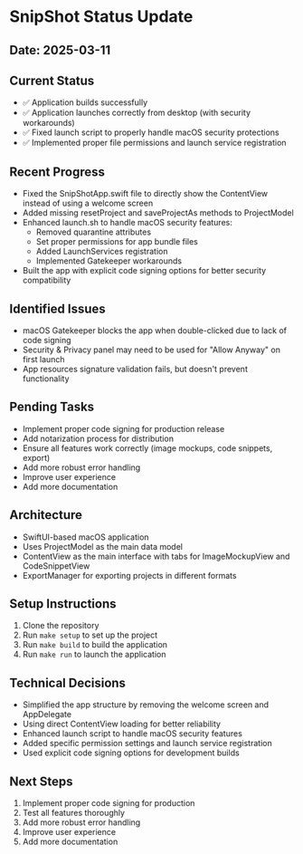 # SnipShot Status Update

## Date: 2025-03-11

## Current Status
- ✅ Application builds successfully
- ✅ Application launches correctly from desktop (with security workarounds)
- ✅ Fixed launch script to properly handle macOS security protections
- ✅ Implemented proper file permissions and launch service registration

## Recent Progress
- Fixed the SnipShotApp.swift file to directly show the ContentView instead of using a welcome screen
- Added missing resetProject and saveProjectAs methods to ProjectModel
- Enhanced launch.sh to handle macOS security features:
  - Removed quarantine attributes
  - Set proper permissions for app bundle files
  - Added LaunchServices registration
  - Implemented Gatekeeper workarounds
- Built the app with explicit code signing options for better security compatibility

## Identified Issues
- macOS Gatekeeper blocks the app when double-clicked due to lack of code signing
- Security & Privacy panel may need to be used for "Allow Anyway" on first launch
- App resources signature validation fails, but doesn't prevent functionality

## Pending Tasks
- Implement proper code signing for production release
- Add notarization process for distribution
- Ensure all features work correctly (image mockups, code snippets, export)
- Add more robust error handling
- Improve user experience
- Add more documentation

## Architecture
- SwiftUI-based macOS application
- Uses ProjectModel as the main data model
- ContentView as the main interface with tabs for ImageMockupView and CodeSnippetView
- ExportManager for exporting projects in different formats

## Setup Instructions
1. Clone the repository
2. Run `make setup` to set up the project
3. Run `make build` to build the application
4. Run `make run` to launch the application

## Technical Decisions
- Simplified the app structure by removing the welcome screen and AppDelegate
- Using direct ContentView loading for better reliability
- Enhanced launch script to handle macOS security features
- Added specific permission settings and launch service registration
- Used explicit code signing options for development builds

## Next Steps
1. Implement proper code signing for production
2. Test all features thoroughly
3. Add more robust error handling
4. Improve user experience
5. Add more documentation 